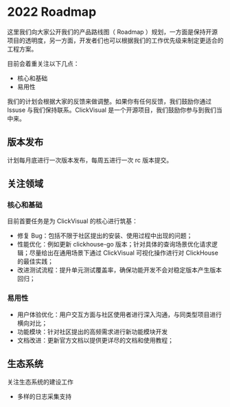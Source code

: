 # 2022 Roadmap

这里我们向大家公开我们的产品路线图（ Roadmap ）规划，一方面是保持开源项目的透明度，另一方面，开发者们也可以根据我们的工作优先级来制定更适合的工程方案。

目前会着重关注以下几点：

- 核心和基础
- 易用性

我们的计划会根据大家的反馈来做调整。如果你有任何反馈，我们鼓励你通过 Issuse 与我们保持联系。ClickVisual 是一个开源项目，我们鼓励你参与到我们当中来。

## 版本发布

计划每月底进行一次版本发布，每周五进行一次 rc 版本提交。

## 关注领域

### 核心和基础

目前首要任务是为 ClickVisual 的核心进行筑基：
- 修复 Bug：包括不限于社区提出的安装、使用过程中出现的问题；
- 性能优化：例如更新 clickhouse-go 版本；针对具体的查询场景优化请求逻辑；尽量给出在通用场景下通过 ClickVisual 可视化操作进行对 ClickHouse 的最佳实践；
- 改进测试流程：提升单元测试覆盖率，确保功能开发不会对稳定版本产生版本回归；

### 易用性

- 用户体验优化：用户交互方面与社区使用者进行深入沟通，与同类型项目进行横向对比；
- 功能模块：针对社区提出的高频需求进行新功能模块开发
- 文档改进：更新官方文档以提供更详尽的文档和使用教程；

## 生态系统

关注生态系统的建设工作
- 多样的日志采集支持
